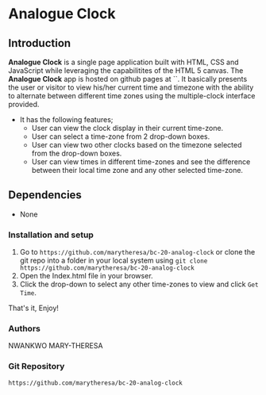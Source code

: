 # **Analogue Clock**

## Introduction
**Analogue Clock** is a single page application built with HTML, CSS and JavaScript while leveraging the capabilitites of the HTML 5 canvas. The **Analogue Clock**  app is hosted on github pages at ``. It basically presents the user or visitor to view his/her current time and timezone with the ability to alternate between different time zones using the multiple-clock interface provided.
* It has the following features;
    * User can view the clock display in their current time-zone.
    * User can select a time-zone from 2 drop-down boxes.
    * User can view two other clocks based on the timezone selected from the drop-down boxes.
    * User can view times in different time-zones and see the difference between their local time zone and any other selected time-zone.

## Dependencies
 - None

### Installation and setup
1. Go to `https://github.com/marytheresa/bc-20-analog-clock` or clone the git repo into a folder in your local system using `git clone https://github.com/marytheresa/bc-20-analog-clock`
2. Open the Index.html file in your browser.
3. Click the drop-down to select any other time-zones to view and click `Get Time`.

That's it, Enjoy!

### Authors 
NWANKWO MARY-THERESA

### Git Repository
`https://github.com/marytheresa/bc-20-analog-clock`





